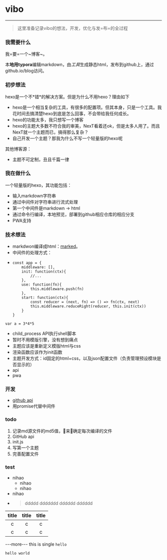 # vibo

---

> 这里准备记录vibo的想法，开发，优化与发=布=的全过程

### 我需要什么

我\=要\=一个~博客~。

本**地用typora**编辑markdown，由*工具*生成静态html，发布到github上，通过github.io/blog访问。

### 初步想法

hexo是一个不\*错\*的解决方案。但是为什么不用hexo？理由如下

- hexo是一个相当复杂的工具，有很多的配置项。但其本身，只是一个工具。我花时间去搞清楚hexo到底是怎么回事，不会带给我任何成长。
- hexo的功能太多，我只想写一个博客
- hexo的主题大多数不符合我的审美，NexT看着还ok，但是太多人用了。而且NexT就一个主题而已，搞得那么复杂？
- 自己开发一个主题？那我为什么不写一个轻量版的hexo呢

其他博客源：

- 主题不可定制，丑且千篇一律

### 我在做什么

一个轻量版的hexo，其功能包括：

- 输入markdown字符串
- 通过中间件对字符串进行流式处理
- 第一个中间件是markdown -> html
- 通过命令行编译，本地预览，部署到github相应仓库的相应分支
- PWA支持

### 技术想法

- markdwon编译成html：[marked](https://marked.js.org/#/README.md)。
- 中间件的处理方式：
- ```
  const app = {
      middleware: [],
      init: function(ctx){
          //...
      },
      use: function(fn){
          this.middleware.push(fn)
      },
      start: function(ctx){
          const reducer = (next, fn) => () => fn(ctx, next)
          this.middleware.reduceRight(reducer, this.init(ctx))
      }
  }
  ```

```
var a = 3*4*5
```
- child_process API执行shell脚本
- 暂时不用模版引擎，没有想到痛点
- 主题应该是重新定义模版html与css
- 渲染函数应该作为init函数
- 主题开发方式：id固定的html+css，以及json配置文件（负责管理预设模块是否显示的）
- api
- pwa

### 开发

- [github api](https://developer.github.com/v3/)
- 用promise代替中间件

### todo

1. 记录md源文件的md5值，来确定每次编译的文件
2. GitHub api
3. init.js
4. 写第一个主题
5. 完善配置文件

### test
- nihao
    - nihao
    - nihao
- nihao 
- > ddddd
  > ddddddd
  > dddddd
  > dddddd

| title | title | title |
| :---: | :---: | :---: |
| c     |   c   |     c |
| c     |   c   |     c |

---more---
this is single `hello`
```
hello world
```